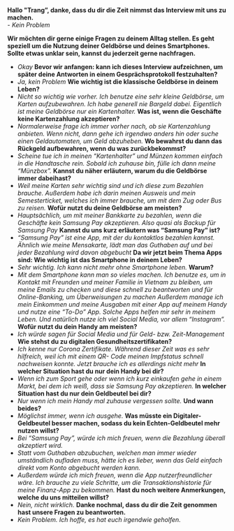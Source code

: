 **Hallo "Trang”, danke, dass du dir die Zeit nimmst das Interview mit uns zu machen.** <br>
    - *Kein Problem*

**Wir möchten dir gerne einige Fragen zu deinem Alltag stellen. Es geht speziell um die Nutzung deiner Geldbörse und deines Smartphones.** <br>
**Sollte etwas unklar sein, kannst du jederzeit gerne nachfragen.**<br>
- *Okay*
**Bevor wir anfangen: kann ich dieses Interview aufzeichnen, um später deine Antworten in einem Gesprächsprotokoll festzuhalten?**<br>
- *Ja, kein Problem*
**Wie wichtig ist die klassische Geldbörse in deinem Leben?**<br>
- *Nicht so wichtig wie vorher. Ich benutze eine sehr kleine Geldbörse, um Karten aufzubewahren. Ich habe generell nie Bargeld dabei. Eigentlich ist meine Geldbörse nur ein Kartenhalter.*
**Was ist, wenn die Geschäfte keine Kartenzahlung akzeptieren?**<br>
- *Normalerweise frage ich immer vorher nach, ob sie Kartenzahlung anbieten. Wenn nicht, dann gehe ich irgendwo anders hin oder suche einen Geldautomaten, um Geld abzuheben.*
**Wo bewahrst du dann das Rückgeld aufbewahren, wenn du was zurückbekommst?**<br>
- *Scheine tue ich in meinen “Kartenhalter” und Münzen kommen einfach in die Handtasche rein. Sobald ich zuhause bin, fülle ich dann meine “Münzbox”.*
**Kannst du näher erläutern, warum du die Geldbörse immer dabeihast?**<br>
- *Weil meine Karten sehr wichtig sind und ich diese zum Bezahlen brauche.*
*Außerdem habe ich darin meinen Ausweis und mein Semesterticket, welches ich immer brauche, um mit dem Zug oder Bus zu reisen.*
**Wofür nutzt du deine Geldbörse am meisten?**<br>
- *Hauptsächlich, um mit meiner Bankkarte zu bezahlen, wenn die Geschäfte kein Samsung Pay akzeptieren. Also quasi als Backup für Samsung Pay*
**Kannst du uns kurz erläutern was “Samsung Pay” ist?**<br>
- *“Samsung Pay” ist eine App, mit der du kontaktlos bezahlen kannst. Ähnlich wie meine Mensakarte, lädt man das Guthaben auf und bei jeder Bezahlung wird davon abgebucht*
**Da wir jetzt beim Thema Apps sind: Wie wichtig ist das Smartphone in deinem Leben?**<br>
- *Sehr wichtig. Ich kann nicht mehr ohne Smartphone leben.*
**Warum?**<br>
- *Mit dem Smartphone kann man so vieles machen.*
*Ich benutze es, um in Kontakt mit Freunden und meiner Familie in Vietnam zu bleiben, um meine Emails zu checken und diese schnell zu beantworten und für Online-Banking, um Überweisungen zu machen*
*Außerdem manage ich mein Einkommen und meine Ausgaben mit einer App auf meinem Handy und nutze eine “To-Do” App. Solche Apps helfen mir sehr in meinem Leben.*
*Und natürlich nutze ich viel Social Media, vor allem “Instagram”.*
**Wofür nutzt du dein Handy am meisten?**<br>
- *Ich würde sagen für Social Media und für Geld- bzw. Zeit-Management*
**Wie stehst du zu digitalen Gesundheitszertifikaten?**<br>
- *Ich kenne nur Corona Zertifikate. Während dieser Zeit was es sehr hilfreich, weil ich mit einem QR- Code meinen Impfstatus schnell nachweisen konnte. Jetzt brauche ich es allerdings nicht mehr*
**In welcher Situation hast du nur dein Handy bei dir?**<br>
- *Wenn ich zum Sport gehe oder wenn ich kurz einkaufen gehe in einem Markt, bei dem ich weiß, dass sie Samsung Pay akzeptieren.*
**In welcher Situation hast du nur dein Geldbeutel bei dir?**<br>
- *Nur wenn ich mein Handy mal zuhause vergessen sollte.*
**Und wann beides?**<br>
- *Möglichst immer, wenn ich ausgehe.*
**Was müsste ein Digitaler-Geldbeutel besser machen, sodass du kein Echten-Geldbeutel mehr nutzen willst?**<br>
- *Bei “Samsung Pay”, würde ich mich freuen, wenn die Bezahlung überall akzeptiert wird.*
- *Statt vom Guthaben abzubuchen, welchen man immer wieder umständlich aufladen muss, hätte ich es lieber, wenn das Geld einfach direkt vom Konto abgebucht werden kann.*
- *Außerdem würde ich mich freuen, wenn die App nutzerfreundlicher wäre. Ich brauche zu viele Schritte, um die Transaktionshistorie für meine Finanz-App zu bekommen.*
**Hast du noch weitere Anmerkungen, welche du uns mitteilen willst?**<br>
- *Nein, nicht wirklich.*
**Danke nochmal, dass du dir die Zeit genommen hast unsere Fragen zu beantworten.**<br>
- *Kein Problem. Ich hoffe, es hat euch irgendwie geholfen.*
